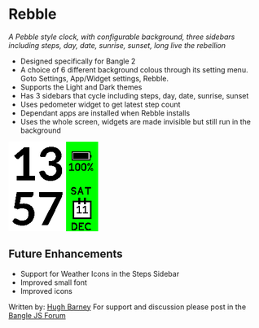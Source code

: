 # Rebble

   *A Pebble style clock, with configurable background, three sidebars including steps, day, date, sunrise, sunset, long live the rebellion*

* Designed specifically for Bangle 2
* A choice of 6 different background colous through its setting menu. Goto Settings, App/Widget settings, Rebble.
* Supports the Light and Dark themes
* Has 3 sidebars that cycle including steps, day, date, sunrise, sunset
* Uses pedometer widget to get latest step count
* Dependant apps are installed when Rebble installs
* Uses the whole screen, widgets are made invisible but still run in the background

![](screenshot_rebble.png)

## Future Enhancements

* Support for Weather Icons in the Steps Sidebar
* Improved small font
* Improved icons

Written by: [Hugh Barney](https://github.com/hughbarney)  For support and discussion please post in the [Bangle JS Forum](http://forum.espruino.com/microcosms/1424/)
